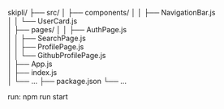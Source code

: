 skipli/
├── src/
│ ├── components/
│ │ ├── NavigationBar.js  
│ │ └── UserCard.js  
│ ├── pages/
│ │ ├── AuthPage.js  
│ │ ├── SearchPage.js  
│ │ ├── ProfilePage.js  
│ │ └── GithubProfilePage.js  
│ ├── App.js  
│ ├── index.js  
│ └── ...
├── package.json
└── ...

run: npm run start
